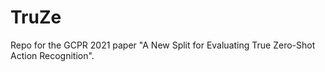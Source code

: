 # TruZe
Repo for the GCPR 2021 paper "A New Split for Evaluating True Zero-Shot Action Recognition".
